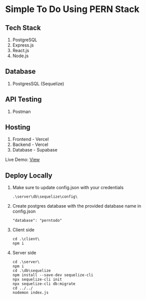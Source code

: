 # Simple To Do Using PERN Stack

## Tech Stack
1. PostgreSQL
2. Express.js
3. React.js
4. Node.js

## Database
1. PostgresSQL (Sequelize)

## API Testing
1. Postman

## Hosting
1. Frontend - Vercel
2. Backend - Vercel
3. Database - Supabase

Live Demo: [View](https://pern-todo-app-client-kt8xcb4qz-thakshakas-projects.vercel.app/)

## Deploy Locally

1. Make sure to update config.json with your credentials
   ```
   .\server\db\sequelize\config\
   ```
   
2. Create postgres database with the provided database name in config.json
   ```
   "database": "perntodo"
   ```

4. Client side
   ```
   cd .\client\
   npm i
   ```

3. Server side
   ```
   cd .\server\
   npm i
   cd .\db\sequelize
   npm install --save-dev sequelize-cli
   npx sequelize-cli init
   npx sequelize-cli db:migrate
   cd ../../
   nodemon index.js
   ```
